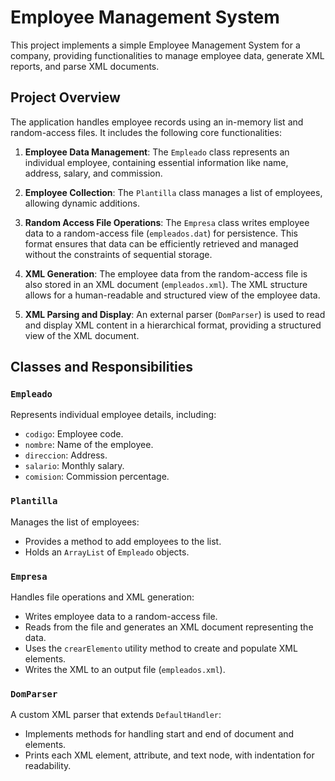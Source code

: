 # Employee Management System

This project implements a simple Employee Management System for a company, providing functionalities to manage employee data, generate XML reports, and parse XML documents.

## Project Overview

The application handles employee records using an in-memory list and random-access files. It includes the following core functionalities:

1. **Employee Data Management**: The `Empleado` class represents an individual employee, containing essential information like name, address, salary, and commission.
  
2. **Employee Collection**: The `Plantilla` class manages a list of employees, allowing dynamic additions.

3. **Random Access File Operations**: The `Empresa` class writes employee data to a random-access file (`empleados.dat`) for persistence. This format ensures that data can be efficiently retrieved and managed without the constraints of sequential storage.

4. **XML Generation**: The employee data from the random-access file is also stored in an XML document (`empleados.xml`). The XML structure allows for a human-readable and structured view of the employee data.

5. **XML Parsing and Display**: An external parser (`DomParser`) is used to read and display XML content in a hierarchical format, providing a structured view of the XML document.

## Classes and Responsibilities

### `Empleado`
Represents individual employee details, including:
- `codigo`: Employee code.
- `nombre`: Name of the employee.
- `direccion`: Address.
- `salario`: Monthly salary.
- `comision`: Commission percentage.

### `Plantilla`
Manages the list of employees:
- Provides a method to add employees to the list.
- Holds an `ArrayList` of `Empleado` objects.

### `Empresa`
Handles file operations and XML generation:
- Writes employee data to a random-access file.
- Reads from the file and generates an XML document representing the data.
- Uses the `crearElemento` utility method to create and populate XML elements.
- Writes the XML to an output file (`empleados.xml`).

### `DomParser`
A custom XML parser that extends `DefaultHandler`:
- Implements methods for handling start and end of document and elements.
- Prints each XML element, attribute, and text node, with indentation for readability.

